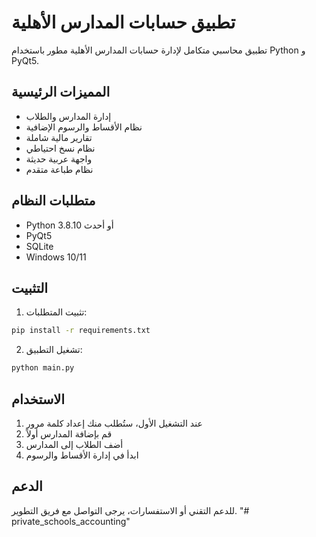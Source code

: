 # تطبيق حسابات المدارس الأهلية

تطبيق محاسبي متكامل لإدارة حسابات المدارس الأهلية مطور باستخدام Python و PyQt5.

## المميزات الرئيسية

- إدارة المدارس والطلاب
- نظام الأقساط والرسوم الإضافية
- تقارير مالية شاملة
- نظام نسخ احتياطي
- واجهة عربية حديثة
- نظام طباعة متقدم

## متطلبات النظام

- Python 3.8.10 أو أحدث
- PyQt5
- SQLite
- Windows 10/11

## التثبيت

1. تثبيت المتطلبات:
```bash
pip install -r requirements.txt
```

2. تشغيل التطبيق:
```bash
python main.py
```

## الاستخدام

1. عند التشغيل الأول، ستُطلب منك إعداد كلمة مرور
2. قم بإضافة المدارس أولاً
3. أضف الطلاب إلى المدارس
4. ابدأ في إدارة الأقساط والرسوم

## الدعم

للدعم التقني أو الاستفسارات، يرجى التواصل مع فريق التطوير.
"# private_schools_accounting" 
